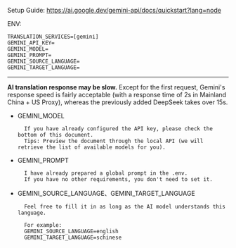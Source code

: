 Setup Guide: https://ai.google.dev/gemini-api/docs/quickstart?lang=node

ENV:
```
TRANSLATION_SERVICES=[gemini]
GEMINI_API_KEY=
GEMINI_MODEL=  
GEMINI_PROMPT=  
GEMINI_SOURCE_LANGUAGE=
GEMINI_TARGET_LANGUAGE=
```
---

**AI translation response may be slow.**
Except for the first request, Gemini's response speed is fairly acceptable (with a response time of 2s in Mainland China + US Proxy), whereas the previously added DeepSeek takes over 15s.

- GEMINI_MODEL

		If you have already configured the API key, please check the bottom of this document. 
		Tips: Preview the document through the local API (we will retrieve the list of available models for you).

- GEMINI_PROMPT

		I have already prepared a global prompt in the .env. 
		If you have no other requirements, you don't need to set it.

- GEMINI_SOURCE_LANGUAGE、GEMINI_TARGET_LANGUAGE

		Feel free to fill it in as long as the AI model understands this language.
		
		For example: 
		GEMINI_SOURCE_LANGUAGE=english
		GEMINI_TARGET_LANGUAGE=schinese